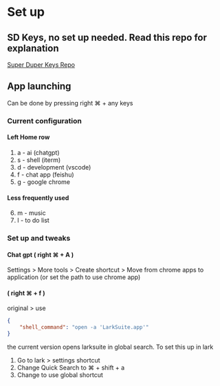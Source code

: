 # Set up

## SD Keys, no set up needed. Read this repo for explanation

[Super Duper Keys Repo](https://github.com/jasonrudolph/keyboard)

## App launching

Can be done by pressing right ⌘ + any keys

### Current configuration

#### Left Home row

1. a - ai (chatgpt)
2. s - shell (iterm)
3. d - development (vscode)
4. f - chat app (feishu)
5. g - google chrome

#### Less frequently used

6. m - music
7. l - to do list

### Set up and tweaks

#### Chat gpt ( right ⌘ + A )

Settings > More tools > Create shortcut > Move from chrome apps to application (or set the path to use chrome app)

#### ( right ⌘ + f )

original > use

```json
{
    "shell_command": "open -a 'LarkSuite.app'"
}
```

the current version opens larksuite in global search. To set this up in lark
1. Go to lark > settings shortcut
2. Change Quick Search to ⌘ + shift + a
3. Change to use global shortcut